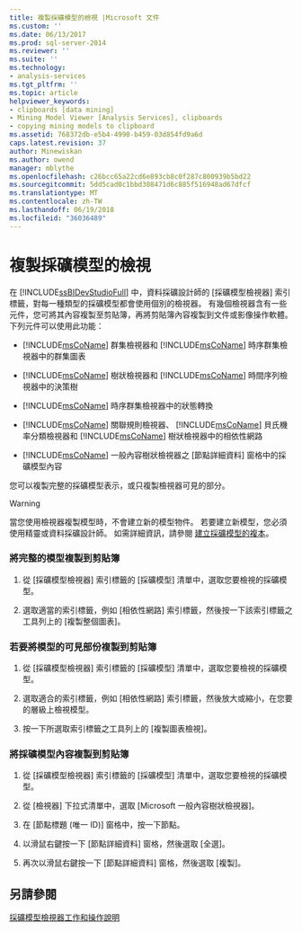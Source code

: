 ```yaml
---
title: 複製採礦模型的檢視 |Microsoft 文件
ms.custom: ''
ms.date: 06/13/2017
ms.prod: sql-server-2014
ms.reviewer: ''
ms.suite: ''
ms.technology:
- analysis-services
ms.tgt_pltfrm: ''
ms.topic: article
helpviewer_keywords:
- clipboards [data mining]
- Mining Model Viewer [Analysis Services], clipboards
- copying mining models to clipboard
ms.assetid: 768372db-e5b4-4990-b459-03d854fd9a6d
caps.latest.revision: 37
author: Minewiskan
ms.author: owend
manager: mblythe
ms.openlocfilehash: c26bcc65a22cd6e893cb8c0f287c800939b5bd22
ms.sourcegitcommit: 5dd5cad0c1bbd308471d6c885f516948ad67dfcf
ms.translationtype: MT
ms.contentlocale: zh-TW
ms.lasthandoff: 06/19/2018
ms.locfileid: "36036489"
---
```

# <a name="copy-a-view-of-a-mining-model"></a>複製採礦模型的檢視
  在 [!INCLUDE[ssBIDevStudioFull](../../includes/ssbidevstudiofull-md.md)] 中，資料採礦設計師的 [採礦模型檢視器] 索引標籤，對每一種類型的採礦模型都會使用個別的檢視器。 有幾個檢視器含有一些元件，您可將其內容複製至剪貼簿，再將剪貼簿內容複製到文件或影像操作軟體。 下列元件可以使用此功能：  
  
-   [!INCLUDE[msCoName](../../includes/msconame-md.md)] 群集檢視器和 [!INCLUDE[msCoName](../../includes/msconame-md.md)] 時序群集檢視器中的群集圖表  
  
-   [!INCLUDE[msCoName](../../includes/msconame-md.md)] 樹狀檢視器和 [!INCLUDE[msCoName](../../includes/msconame-md.md)] 時間序列檢視器中的決策樹  
  
-   [!INCLUDE[msCoName](../../includes/msconame-md.md)] 時序群集檢視器中的狀態轉換  
  
-   [!INCLUDE[msCoName](../../includes/msconame-md.md)] 關聯規則檢視器、 [!INCLUDE[msCoName](../../includes/msconame-md.md)] 貝氏機率分類檢視器和 [!INCLUDE[msCoName](../../includes/msconame-md.md)] 樹狀檢視器中的相依性網路  
  
-   [!INCLUDE[msCoName](../../includes/msconame-md.md)] 一般內容樹狀檢視器之 [節點詳細資料] 窗格中的採礦模型內容  
  
 您可以複製完整的採礦模型表示，或只複製檢視器可見的部分。  
  
> [!WARNING]  
>  當您使用檢視器複製模型時，不會建立新的模型物件。 若要建立新模型，您必須使用精靈或資料採礦設計師。 如需詳細資訊，請參閱 [建立採礦模型的複本](make-a-copy-of-a-mining-model.md)。  
  
### <a name="to-copy-the-complete-model-to-the-clipboard"></a>將完整的模型複製到剪貼簿  
  
1.  從 [採礦模型檢視器] 索引標籤的 [採礦模型] 清單中，選取您要檢視的採礦模型。  
  
2.  選取適當的索引標籤，例如 [相依性網路] 索引標籤，然後按一下該索引標籤之工具列上的 [複製整個圖表]。  
  
### <a name="to-copy-the-visible-piece-of-the-model-to-the-clipboard"></a>若要將模型的可見部份複製到剪貼簿  
  
1.  從 [採礦模型檢視器] 索引標籤的 [採礦模型] 清單中，選取您要檢視的採礦模型。  
  
2.  選取適合的索引標籤，例如 [相依性網路] 索引標籤，然後放大或縮小，在您要的層級上檢視模型。  
  
3.  按一下所選取索引標籤之工具列上的 [複製圖表檢視]。  
  
### <a name="to-copy-the-mining-model-content-to-the-clipboard"></a>將採礦模型內容複製到剪貼簿  
  
1.  從 [採礦模型檢視器] 索引標籤的 [採礦模型] 清單中，選取您要檢視的採礦模型。  
  
2.  從 [檢視器] 下拉式清單中，選取 [Microsoft 一般內容樹狀檢視器]。  
  
3.  在 [節點標題 (唯一 ID)] 窗格中，按一下節點。  
  
4.  以滑鼠右鍵按一下 [節點詳細資料] 窗格，然後選取 [全選]。  
  
5.  再次以滑鼠右鍵按一下 [節點詳細資料] 窗格，然後選取 [複製]。  
  
## <a name="see-also"></a>另請參閱  
 [採礦模型檢視器工作和操作說明](mining-model-viewer-tasks-and-how-tos.md)  
  
  
